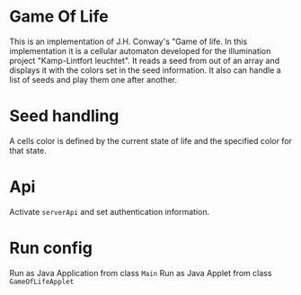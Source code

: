 # Game Of Life
This is an implementation of J.H. Conway's "Game of life. In this implementation it is a cellular automaton developed for the illumination project "Kamp-Lintfort leuchtet".
It reads a seed from out of an array and displays it with the colors set in the seed information.
It also can handle a list of seeds and play them one after another.

# Seed handling
A cells color is defined by the current state of life and the specified color for that state.

# Api
Activate  `serverApi` and set authentication information.

# Run config
Run as Java Application from class `Main`
Run as Java Applet from class `GameOfLifeApplet`